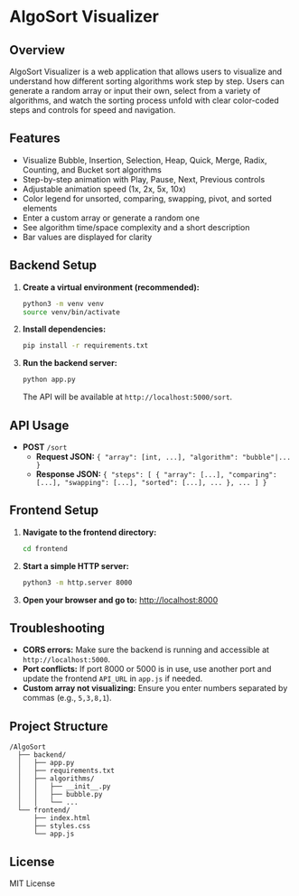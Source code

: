 # AlgoSort Visualizer

## Overview
AlgoSort Visualizer is a web application that allows users to visualize and understand how different sorting algorithms work step by step. Users can generate a random array or input their own, select from a variety of algorithms, and watch the sorting process unfold with clear color-coded steps and controls for speed and navigation.

## Features
- Visualize Bubble, Insertion, Selection, Heap, Quick, Merge, Radix, Counting, and Bucket sort algorithms
- Step-by-step animation with Play, Pause, Next, Previous controls
- Adjustable animation speed (1x, 2x, 5x, 10x)
- Color legend for unsorted, comparing, swapping, pivot, and sorted elements
- Enter a custom array or generate a random one
- See algorithm time/space complexity and a short description
- Bar values are displayed for clarity

## Backend Setup

1. **Create a virtual environment (recommended):**
   ```bash
   python3 -m venv venv
   source venv/bin/activate
   ```

2. **Install dependencies:**
   ```bash
   pip install -r requirements.txt
   ```

3. **Run the backend server:**
   ```bash
   python app.py
   ```
   The API will be available at `http://localhost:5000/sort`.

## API Usage
- **POST** `/sort`
  - **Request JSON:** `{ "array": [int, ...], "algorithm": "bubble"|... }`
  - **Response JSON:** `{ "steps": [ { "array": [...], "comparing": [...], "swapping": [...], "sorted": [...], ... }, ... ] }`

## Frontend Setup

1. **Navigate to the frontend directory:**
   ```bash
   cd frontend
   ```
2. **Start a simple HTTP server:**
   ```bash
   python3 -m http.server 8000
   ```
3. **Open your browser and go to:**
   [http://localhost:8000](http://localhost:8000)

## Troubleshooting
- **CORS errors:** Make sure the backend is running and accessible at `http://localhost:5000`.
- **Port conflicts:** If port 8000 or 5000 is in use, use another port and update the frontend `API_URL` in `app.js` if needed.
- **Custom array not visualizing:** Ensure you enter numbers separated by commas (e.g., `5,3,8,1`).

## Project Structure
```
/AlgoSort
  ├── backend/
  │   ├── app.py
  │   ├── requirements.txt
  │   ├── algorithms/
  │   │   ├── __init__.py
  │   │   ├── bubble.py
  │   │   └── ...
  └── frontend/
      ├── index.html
      ├── styles.css
      └── app.js
```

## License
MIT License 